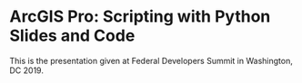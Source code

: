 # ArcGIS Pro: Scripting with Python Slides and Code
This is the presentation given at Federal Developers Summit in Washington, DC 2019.